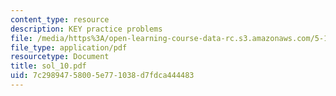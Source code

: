 ```yaml
---
content_type: resource
description: KEY practice problems
file: /media/https%3A/open-learning-course-data-rc.s3.amazonaws.com/5-12-organic-chemistry-i-spring-2003/7c29894758005e771038d7fdca444483_sol_10.pdf
file_type: application/pdf
resourcetype: Document
title: sol_10.pdf
uid: 7c298947-5800-5e77-1038-d7fdca444483
---
```

